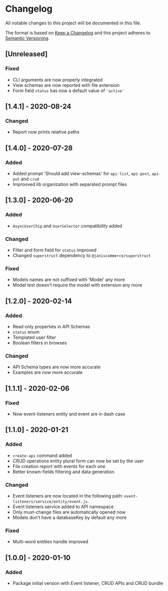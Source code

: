 # Changelog

All notable changes to this project will be documented in this file.

The format is based on [Keep a Changelog](http://keepachangelog.com/en/1.0.0/)
and this project adheres to [Semantic Versioning](http://semver.org/spec/v2.0.0.html).

## [Unreleased]
### Fixed
- CLI arguments are now properly integrated
- View schemas are now reported with file extension
- Form field `status` has now a default value of `'active'`

## [1.4.1] - 2020-08-24
### Changed
- Report now prints relative paths

## [1.4.0] - 2020-07-28
### Added
- Added prompt 'Should add view-schemas' for `api-list`, `api-post`, `api-put` and `crud`
- Improoved lib organization with separated prompt files

## [1.3.0] - 2020-06-20
### Added
- `AsyncUserChip` and `UserSelector` compatibility added

### Changed
- Filter and form field for `status` improved
- Changed `superstruct` dependency to `@janiscommerce/superstruct`

### Fixed
- Models names are not suffixed with 'Model' any more
- Model test doesn't require the model with extension any more

## [1.2.0] - 2020-02-14
### Added
- Read only properties in API Schemas
- `status` enum
- Templated user filter
- Boolean filters in browses

### Changed
- API Schema types are now more accurate
- Examples are now more accurate

## [1.1.1] - 2020-02-06
### Fixed
- Now event-listeners entity and event are in dash case

## [1.1.0] - 2020-01-21
### Added
- `create-api` command added
- CRUD operations entity plural form can now be set by the user
- File creation report with events for each one
- Better known-fields filtering and data generation

### Changed
- Event listeners are now located in the following path: `event-listeners/service/entity/event.js`.
- Event listeners service added to API namespace
- Only must-change files are automatically opened now
- Models don't have a databaseKey by default any more

### Fixed
- Multi-word entities handle improved

## [1.0.0] - 2020-01-10
### Added
- Package initial version with Event listener, CRUD APIs and CRUD bundle
